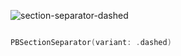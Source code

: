 ![section-separator-dashed](https://github.com/powerhome/playbook/assets/92755007/e4f01870-3d90-4655-9136-5c7565711e1f)

```swift

PBSectionSeparator(variant: .dashed)

```
